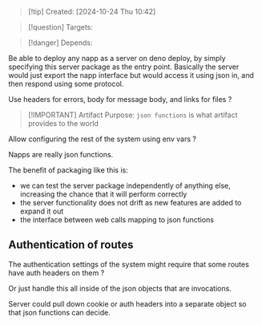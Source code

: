 
>[!tip] Created: [2024-10-24 Thu 10:42]

>[!question] Targets: 

>[!danger] Depends: 

Be able to deploy any napp as a server on deno deploy, by simply specifying this server package as the entry point.  Basically the server would just export the napp interface but would access it using json in, and then respond using some protocol.

Use headers for errors, body for message body, and links for files ?

> [!IMPORTANT] Artifact Purpose: 
> `json functions` is what artifact provides to the world

Allow configuring the rest of the system using env vars ?

Napps are really json functions.

The benefit of packaging like this is:
- we can test the server package independently of anything else, increasing the chance that it will perform correctly
- the server functionality does not drift as new features are added to expand it out
- the interface between web calls mapping to json functions

## Authentication of routes
The authentication settings of the system might require that some routes have auth headers on them ?

Or just handle this all inside of the json objects that are invocations.

Server could pull down cookie or auth headers into a separate object so that json functions can decide.

